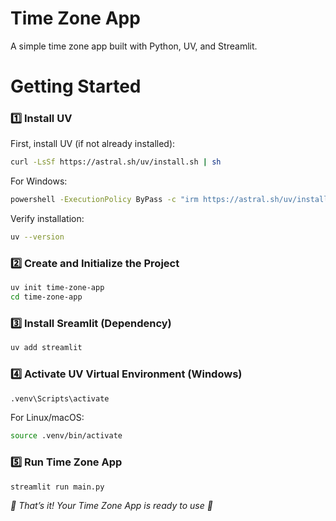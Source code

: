 # Time Zone App
A simple time zone app built with Python, UV, and Streamlit.

# Getting Started
### 1️⃣ Install UV
First, install UV (if not already installed):
```bash
curl -LsSf https://astral.sh/uv/install.sh | sh
```
For Windows:
```bash
powershell -ExecutionPolicy ByPass -c "irm https://astral.sh/uv/install.ps1 | iex"
```
Verify installation:
```bash
uv --version
```

### 2️⃣ Create and Initialize the Project
```bash
uv init time-zone-app
cd time-zone-app
```

### 3️⃣ Install Sreamlit (Dependency)
```bash
uv add streamlit
```

### 4️⃣ Activate UV Virtual Environment (Windows)
```bash
.venv\Scripts\activate
```
For Linux/macOS:
```bash
source .venv/bin/activate
```

### 5️⃣ Run Time Zone App
```bash
streamlit run main.py
```
*🎉 That’s it! Your Time Zone App is ready to use 🚀*